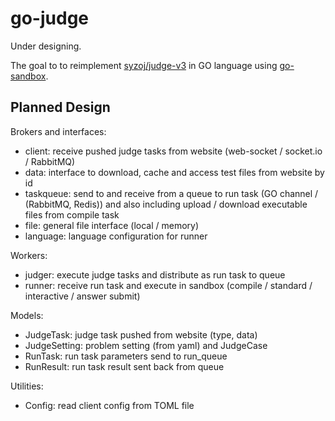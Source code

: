 # go-judge

Under designing.

The goal to to reimplement [syzoj/judge-v3](https://github.com/syzoj/judge-v3) in GO language using [go-sandbox](https://github.com/criyle/go-sandbox).

## Planned Design

Brokers and interfaces:

+ client: receive pushed judge tasks from website (web-socket / socket.io / RabbitMQ)
+ data: interface to download, cache and access test files from website by id
+ taskqueue: send to and receive from a queue to run task (GO channel / (RabbitMQ, Redis)) and also including upload / download executable files from compile task
+ file: general file interface (local / memory)
+ language: language configuration for runner

Workers:

+ judger: execute judge tasks and distribute as run task to queue
+ runner: receive run task and execute in sandbox (compile / standard / interactive / answer submit)

Models:

+ JudgeTask: judge task pushed from website (type, data)
+ JudgeSetting: problem setting (from yaml) and JudgeCase
+ RunTask: run task parameters send to run_queue
+ RunResult: run task result sent back from queue

Utilities:

+ Config: read client config from TOML file
